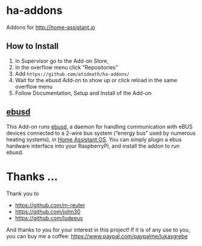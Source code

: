 # ha-addons
Addons for http://home-assistant.io


## How to Install
1. In Supervisor go to the Add-on Store,
2. In the overflow menu click "Repositories"
3. Add `https://github.com/atideath/ha-addons/`
4. Wait for the ebusd Add-on to show up or click reload in the same overflow menu
5. Follow Documentation, Setup and Install of the Add-on


## [ebusd](https://github.com/LukasGrebe/ha-addons/tree/main/ebusd) 

This Add-on runs [ebusd](http://ebusd.eu), a daemon for handling communication with eBUS devices connected to a 2-wire bus system (“energy bus” used by numerous heating systems), in [Home Assistant OS](https://www.home-assistant.io/installation/raspberrypi). You can simply plugin a ebus hardware interface into your RaspberryPi, and install the addon to run ebusd.


# Thanks ...

Thank you to

- https://github.com/m-reuter
- https://github.com/john30
- https://github.com/ludeeus

And thanks to you for your interest in this project! If it is of any use to you, you can buy me a coffee:
https://www.paypal.com/paypalme/lukasgrebe
